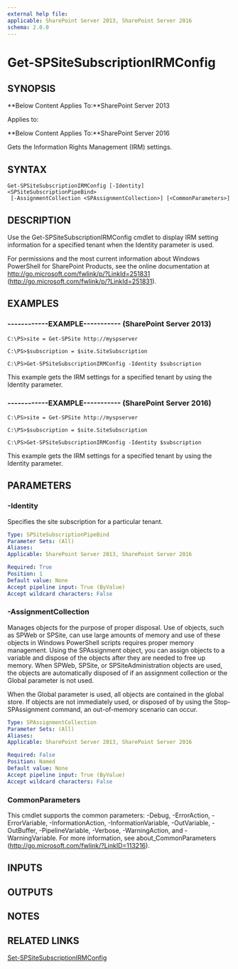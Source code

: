 ```yaml
---
external help file: 
applicable: SharePoint Server 2013, SharePoint Server 2016
schema: 2.0.0
---
```


# Get-SPSiteSubscriptionIRMConfig

## SYNOPSIS
**Below Content Applies To:**SharePoint Server 2013

Applies to:

**Below Content Applies To:**SharePoint Server 2016

Gets the Information Rights Management (IRM) settings.



## SYNTAX

```
Get-SPSiteSubscriptionIRMConfig [-Identity] <SPSiteSubscriptionPipeBind>
 [-AssignmentCollection <SPAssignmentCollection>] [<CommonParameters>]
```

## DESCRIPTION
Use the Get-SPSiteSubscriptionIRMConfig cmdlet to display IRM setting information for a specified tenant when the Identity parameter is used.

For permissions and the most current information about Windows PowerShell for SharePoint Products, see the online documentation at http://go.microsoft.com/fwlink/p/?LinkId=251831 (http://go.microsoft.com/fwlink/p/?LinkId=251831).

## EXAMPLES

### ------------EXAMPLE----------- (SharePoint Server 2013)
```
C:\PS>site = Get-SPSite http://myspserver

C:\PS>$subscription = $site.SiteSubscription

C:\PS>Get-SPSiteSubscriptionIRMConfig -Identity $subscription
```

This example gets the IRM settings for a specified tenant by using the Identity parameter.

### ------------EXAMPLE----------- (SharePoint Server 2016)
```
C:\PS>site = Get-SPSite http://myspserver

C:\PS>$subscription = $site.SiteSubscription

C:\PS>Get-SPSiteSubscriptionIRMConfig -Identity $subscription
```

This example gets the IRM settings for a specified tenant by using the Identity parameter.

## PARAMETERS

### -Identity
Specifies the site subscription for a particular tenant.

```yaml
Type: SPSiteSubscriptionPipeBind
Parameter Sets: (All)
Aliases: 
Applicable: SharePoint Server 2013, SharePoint Server 2016

Required: True
Position: 1
Default value: None
Accept pipeline input: True (ByValue)
Accept wildcard characters: False
```

### -AssignmentCollection
Manages objects for the purpose of proper disposal.
Use of objects, such as SPWeb or SPSite, can use large amounts of memory and use of these objects in Windows PowerShell scripts requires proper memory management.
Using the SPAssignment object, you can assign objects to a variable and dispose of the objects after they are needed to free up memory.
When SPWeb, SPSite, or SPSiteAdministration objects are used, the objects are automatically disposed of if an assignment collection or the Global parameter is not used.

When the Global parameter is used, all objects are contained in the global store.
If objects are not immediately used, or disposed of by using the Stop-SPAssignment command, an out-of-memory scenario can occur.

```yaml
Type: SPAssignmentCollection
Parameter Sets: (All)
Aliases: 
Applicable: SharePoint Server 2013, SharePoint Server 2016

Required: False
Position: Named
Default value: None
Accept pipeline input: True (ByValue)
Accept wildcard characters: False
```

### CommonParameters
This cmdlet supports the common parameters: -Debug, -ErrorAction, -ErrorVariable, -InformationAction, -InformationVariable, -OutVariable, -OutBuffer, -PipelineVariable, -Verbose, -WarningAction, and -WarningVariable. For more information, see about_CommonParameters (http://go.microsoft.com/fwlink/?LinkID=113216).

## INPUTS

## OUTPUTS

## NOTES

## RELATED LINKS

[Set-SPSiteSubscriptionIRMConfig]()

